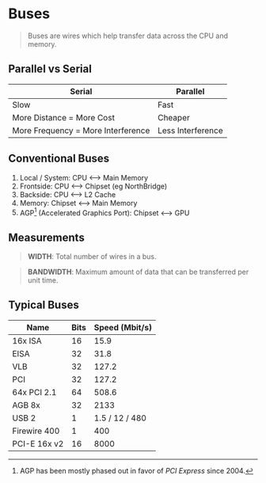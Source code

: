 
# Buses

> Buses are wires which help transfer data across the CPU and memory.


## Parallel vs Serial

| **Serial**                          | **Parallel**          |
| ---------------------------------- | ----------------- |
| Slow                               | Fast              |
| More Distance = More Cost          | Cheaper           |
| More Frequency = More Interference | Less Interference |


## Conventional Buses

1) Local / System: CPU <--> Main Memory
2) Frontside: CPU <--> Chipset (eg NorthBridge)
3) Backside: CPU <--> L2 Cache
4) Memory: Chipset <--> Main Memory
5) AGP[^1] (Accelerated Graphics Port): Chipset <--> GPU

[^1]: AGP has been mostly phased out in favor of *PCI Express* since 2004.

## Measurements

> **WIDTH**: Total number of wires in a bus.

> **BANDWIDTH**: Maximum amount of data that can be transferred per unit time.

## Typical Buses

| **Name**     | **Bits** | **Speed** (Mbit/s) |
| ------------ | -------- | ------------------ |
| 16x ISA      | 16       | 15.9               |
| EISA         | 32       | 31.8               |
| VLB          | 32       | 127.2              |
| PCI          | 32       | 127.2              |
| 64x PCI 2.1  | 64       | 508.6              |
| AGB 8x       | 32       | 2133               |
| USB 2        | 1        | 1.5 / 12 / 480     |
| Firewire 400 | 1        | 400                |
| PCI-E 16x v2 | 16       | 8000               | 


